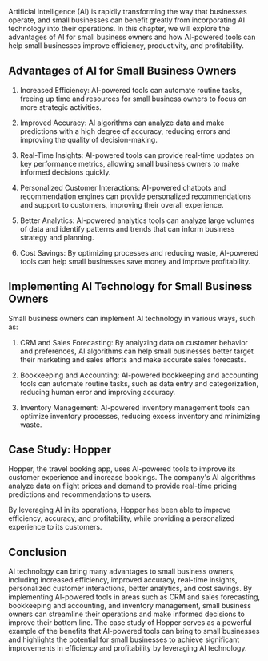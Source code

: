 
Artificial intelligence (AI) is rapidly transforming the way that businesses operate, and small businesses can benefit greatly from incorporating AI technology into their operations. In this chapter, we will explore the advantages of AI for small business owners and how AI-powered tools can help small businesses improve efficiency, productivity, and profitability.

Advantages of AI for Small Business Owners
------------------------------------------

1. Increased Efficiency: AI-powered tools can automate routine tasks, freeing up time and resources for small business owners to focus on more strategic activities.

2. Improved Accuracy: AI algorithms can analyze data and make predictions with a high degree of accuracy, reducing errors and improving the quality of decision-making.

3. Real-Time Insights: AI-powered tools can provide real-time updates on key performance metrics, allowing small business owners to make informed decisions quickly.

4. Personalized Customer Interactions: AI-powered chatbots and recommendation engines can provide personalized recommendations and support to customers, improving their overall experience.

5. Better Analytics: AI-powered analytics tools can analyze large volumes of data and identify patterns and trends that can inform business strategy and planning.

6. Cost Savings: By optimizing processes and reducing waste, AI-powered tools can help small businesses save money and improve profitability.

Implementing AI Technology for Small Business Owners
----------------------------------------------------

Small business owners can implement AI technology in various ways, such as:

1. CRM and Sales Forecasting: By analyzing data on customer behavior and preferences, AI algorithms can help small businesses better target their marketing and sales efforts and make accurate sales forecasts.

2. Bookkeeping and Accounting: AI-powered bookkeeping and accounting tools can automate routine tasks, such as data entry and categorization, reducing human error and improving accuracy.

3. Inventory Management: AI-powered inventory management tools can optimize inventory processes, reducing excess inventory and minimizing waste.

Case Study: Hopper
------------------

Hopper, the travel booking app, uses AI-powered tools to improve its customer experience and increase bookings. The company's AI algorithms analyze data on flight prices and demand to provide real-time pricing predictions and recommendations to users.

By leveraging AI in its operations, Hopper has been able to improve efficiency, accuracy, and profitability, while providing a personalized experience to its customers.

Conclusion
----------

AI technology can bring many advantages to small business owners, including increased efficiency, improved accuracy, real-time insights, personalized customer interactions, better analytics, and cost savings. By implementing AI-powered tools in areas such as CRM and sales forecasting, bookkeeping and accounting, and inventory management, small business owners can streamline their operations and make informed decisions to improve their bottom line. The case study of Hopper serves as a powerful example of the benefits that AI-powered tools can bring to small businesses and highlights the potential for small businesses to achieve significant improvements in efficiency and profitability by leveraging AI technology.
